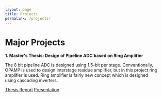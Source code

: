```yaml
---
layout: page
title: Projects
permalink: /projects/
---
```

<h1> Major Projects </h1> 





**1. Master's Thesis: Design of Pipeline ADC based on Ring Amplifier** 


The 8 bit pipeline ADC is designed using 1.5-bit per stage. Conventionally, OPAMP is used to design interstage residue amplifier, but in this project ring amplifier is used. Ring amplifier is fairly new concept which is designed using cascading inverters. 

[Thesis Report](MTP2_Thesis_SagarZoting_203070064.pdf)
[Presentation](MTP2_Presentation_SagarZoting_203070064.pptx)

